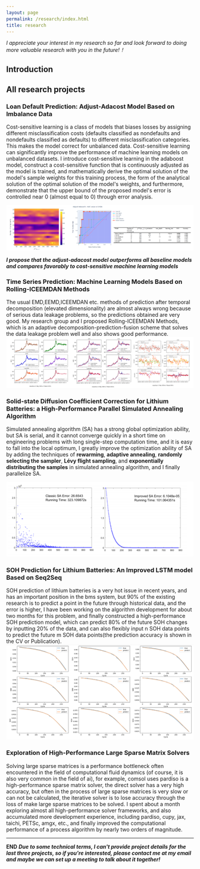 ```yaml
---
layout: page
permalink: /research/index.html
title: research
---
```


*I appreciate your interest in my research so far and look forward to doing more valuable research with you in the future!！*

## Introduction


## All research projects
### Loan Default Prediction: Adjust-Adacost Model Based on Imbalance Data
Cost-sensitive learning is a class of models that biases losses by assigning different misclassification costs (defaults classified as nondefaults and nondefaults classified as defaults) to different misclassification categories. This makes the model correct for unbalanced data.
Cost-sensitive learning can significantly improve the performance of machine learning models on unbalanced datasets. I introduce cost-sensitive learning in the adaboost model, construct a cost-sensitive function that is continuously adjusted as the model is trained, and mathematically derive the optimal solution of the model's sample weights for this training process, the form of the analytical solution of the optimal solution of the model's weights, and furthermore, demonstrate that the upper bound of the proposed model's error is controlled near 0 (almost equal to 0) through error analysis.

<img src="/images/p1.png" > 

***I propose that the adjust-adacost model outperforms all baseline models and compares favorably to cost-sensitive machine learning models***


### Time Series Prediction: Machine Learning Models Based on Rolling-ICEEMDAN Methods
The usual EMD,EEMD,ICEEMDAN etc. methods of prediction after temporal decomposition (elevated dimensionality) are almost always wrong because of serious data leakage problems, so the predictions obtained are very good. My research group and I proposed Rolling-ICEEMDAN Methods, which is an adaptive decomposition-prediction-fusion scheme that solves the data leakage problem well and also shows good performance.
<img src="/images/p2.png" > 


### Solid-state Diffusion Coefficient Correction for Lithium Batteries: a High-Performance Parallel Simulated Annealing Algorithm
Simulated annealing algorithm (SA) has a strong global optimization ability, but SA is serial, and it cannot converge quickly in a short time on engineering problems with long single-step computation time, and it is easy to fall into the local optimum, I greatly improve the optimization ability of SA by adding the techniques of **rewarming**, **adaptive annealing**, **randomly selecting the sampler**, **Lévy flight sampling**, and **exponentially distributing the samples** in simulated annealing algorithm, and I finally parallelize SA.

<img src="/images/HIGH_SA.png" > 


### SOH Prediction for Lithium Batteries: An Improved LSTM model Based on Seq2Seq
SOH prediction of lithium batteries is a very hot issue in recent years, and has an important position in the bms system, but 90% of the existing research is to predict a point in the future through historical data, and the error is higher, I have been working on the algorithm development for about two months for this problem, and finally constructed a high-performance SOH prediction model, which can predict 80% of the future SOH changes by inputting 20% of the data, and can also flexibly input n SOH data points to predict the future m SOH data points(the prediction accuracy is shown in the CV or Publication).
<img src="/images/SOH_LSTM2.png" > 

### Exploration of High-Performance Large Sparse Matrix Solvers
Solving large sparse matrices is a performance bottleneck often encountered in the field of computational fluid dynamics (of course, it is also very common in the field of ai), for example, comsol uses pardiso is a high-performance sparse matrix solver, the direct solver has a very high accuracy, but often in the process of large sparse matrices is very slow or can not be calculated, the iterative solver is to lose accuracy through the loss of make large sparse matrices to be solved.
I spent about a month exploring almost all high-performance solver frameworks, and also accumulated more development experience, including pardiso, cupy, jax, taichi, PETSc, amgx, etc., and finally improved the computational performance of a process algorithm by nearly two orders of magnitude.

---
**END**
***Due to some technical terms, I can't provide project details for the last three projects, so if you're interested, please contact me at my email and maybe we can set up a meeting to talk about it together!***


